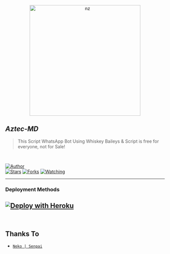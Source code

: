 <p align="center">
<img src="https://i.ibb.co/njLmCSk/lmmrqxb9ech21.png" alt="nz" width="350"/>
</p>

## ***Aztec-MD***
> This Script WhatsApp Bot Using Whiskey Baileys & Script is free for everyone, not for Sale!
</br>

<a href="https://github.com/DiegosonTech/"><img title="Author" src="https://img.shields.io/badge/Author-DiegosonTech-blue.svg?color=54aeff&style=for-the-badge&logo=github" /></a>  
<a href="https://github.com/Vorterx/Aztec-MD"><img title="Stars" src="https://img.shields.io/github/stars/Vorterx/Aztec-MD?color=54aeff&style=flat-square" /></a>
<a href="https://github.com/Vorterx/Aztec-MD/network/members"><img title="Forks" src="https://img.shields.io/github/forks/Vorterx/Aztec-MD?color=54aeff&style=flat-square" /></a>
<a href="https://github.com/Vorterx/Aztec-MD/watchers"><img title="Watching" src="https://img.shields.io/github/watchers/Vorterx/Aztec-MD?label=watchers&color=54aeff&style=flat-square" /></a> <br>

---

### Deployment Methods 
[![Deploy with Heroku](https://www.herokucdn.com/deploy/button.svg "Deploy with Heroku")](https://heroku.com/deploy?template=https://github.com/Vorterx/Aztec-MD/blob/master/ "Deploy with Heroku")
--- 
</a>

</br>

## Thanks To
* [`Neko | Senpai`](https://github.com/LuckyYam/)
